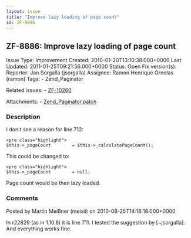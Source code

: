 ```yaml
---
layout: issue
title: "Improve lazy loading of page count"
id: ZF-8886
---
```


ZF-8886: Improve lazy loading of page count
-------------------------------------------

 Issue Type: Improvement Created: 2010-01-20T13:10:38.000+0000 Last Updated: 2011-01-25T09:21:56.000+0000 Status: Open Fix version(s): 
 Reporter:  Jan Sorgalla (jsorgalla)  Assignee:  Ramon Henrique Ornelas (ramon)  Tags: - Zend\_Paginator
 
 Related issues: - [ZF-10260](/issues/browse/ZF-10260)
 
 Attachments: - [Zend\_Paginator.patch](/issues/secure/attachment/12651/Zend_Paginator.patch)
 
### Description

I don't see a reason for line 712:

 
    <pre class="highlight">
    $this->_pageCount        = $this->_calculatePageCount();


This could be changed to:

 
    <pre class="highlight">
    $this->_pageCount        = null;


Page count would be then lazy loaded.

 

 

### Comments

Posted by Martin Meißner (meisii) on 2010-08-25T14:18:18.000+0000

In r22829 (as in 1.10.8) it is line 711. I tested the suggestion by [~jsorgalla]. And everything works fine.

 

 